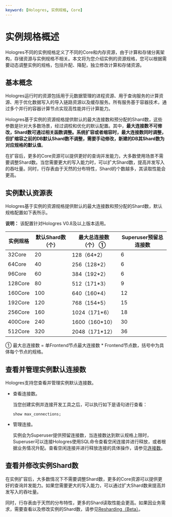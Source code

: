```yaml
---
keyword: [Hologres, 实例规格, Core]
---
```


# 实例规格概述

Hologres不同的实例规格定义了不同的Core和内存资源，由于计算和存储分离架构，存储资源与实例规格不相关。本文将为您介绍实例的资源规格，您可以根据需要动态调整实例的规格，包括升配、降配，独立修改计算和存储资源。

## 基本概念

Hologres运行时的资源包括用于元数据管理的进程资源、用于查询服务的计算资源、用于优化数据写入的导入链路资源以及缓存服务。所有服务基于容器技术，通过多个并行的容器计算节点实现高性能并行计算能力。

Hologres基于实例的资源规格提供默认的最大连接数和预分配的Shard数，这些参数是针对大多数场景，经过调校和优化的默认配置。其中，**最大连接数不可修改，Shard数可通过相关函数调整。系统扩容或者缩容时，最大连接数同时调整，但扩缩容之前的DB默认Shard数不调整，需要手动修改，新建的DB其Shard数为对应规格的默认值**。

在扩容后，更多的Core资源可以提供更好的查询并发能力，大多数使用场景不需要调整Shard数。当您需要更大的写入能力时，可以扩大Shard数，提高并发写入的吞吐量。同时，行存表由于天然的分布特性，Shard的个数越多，其读取性能会更高。

## 实例默认资源表

Hologres基于实例的资源规格提供默认的最大连接数和预分配的Shard数，默认规格配置如下表所示。

**说明：** 该配置针对Hologres V0.8及以上版本适用。

|实例规格|默认Shard数（个）|最大总连接数（个） ①|Superuser预留总连接数|
|----|-----------|-----------|---------------|
|32Core|20|128（64\*2）|6|
|64Core|40|256（128\*2）|6|
|96Core|60|384（192\*2）|6|
|128Core|80|512（171\*3）|9|
|160Core|100|640（160\*4）|12|
|192Core|120|768（154\*5）|15|
|256Core|160|1024（171\*6）|18|
|400Core|240|1600（160\*10）|30|
|512Core|320|2048（171\*12）|36|

① 最大总连接数 = 单Frontend节点最大连接数 \* Frontend节点数，括号中为具体每个节点的规格。

## 查看并管理实例默认连接数

Hologres支持您查看并管理实例默认连接数。

-   查看连接数。

    当您创建实例并连接开发工具之后，可以执行如下是语句进行查看：

    ```
    show max_connections;
    ```

-   管理连接。

    实例会为Superuser提供预留连接数，当连接数达到默认规格上限时，Superuser可以连接Hologres使用SQL命令查看空闲连接并进行释放，或者根据业务情况升配。查看空闲连接并进行释放连接的具体操作，请参见[连接数](/intl.zh-CN/监控与告警/Hologres管控台的监控指标.md)。


## 查看并修改实例Shard数

在实例扩容后，大多数情况下不需要调整Shard数，更多的Core资源可以提供更好的查询并发能力。如果您需要更大的写入能力，可以通过扩大Shard数来提高并发写入的吞吐量。

同时，行存表由于天然的分布特性，更多的Shard读取性能会更高。如果因业务需求，需要查看以及修改实例的Shard数，请参见[Resharding（Beta）]()。

